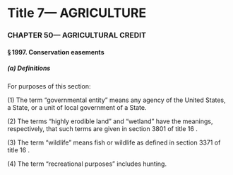 
# Title 7— AGRICULTURE
### CHAPTER 50— AGRICULTURAL CREDIT
#### § 1997. Conservation easements
##### (a) Definitions

For purposes of this section:

(1) The term “governmental entity” means any agency of the United States, a State, or a unit of local government of a State.

(2) The terms “highly erodible land” and “wetland” have the meanings, respectively, that such terms are given in section 3801 of title 16 .

(3) The term “wildlife” means fish or wildlife as defined in section 3371 of title 16 .

(4) The term “recreational purposes” includes hunting.
